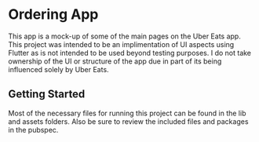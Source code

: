 # Ordering App

This app is a mock-up of some of the main pages on the Uber Eats app. This project was intended to be an implimentation of UI aspects using Flutter as is not intended to be used beyond testing purposes. I do not take ownership of the UI or structure of the app due in part of its being influenced solely by Uber Eats.

## Getting Started

Most of the necessary files for running this project can be found in the lib and assets folders. Also be sure to review the included files and packages in the pubspec.
